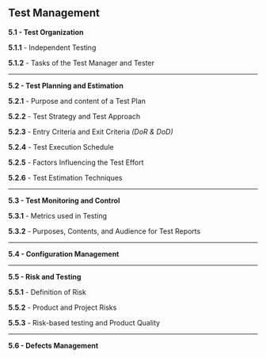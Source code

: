 ## Test Management

**5.1 - Test Organization**
    
**5.1.1** - Independent Testing

**5.1.2** - Tasks of the Test Manager and Tester

___
    
**5.2 - Test Planning and Estimation**

**5.2.1** - Purpose and content of a Test Plan

**5.2.2** - Test Strategy and Test Approach

**5.2.3** - Entry Criteria and Exit Criteria *(DoR & DoD)*

**5.2.4** - Test Execution Schedule

**5.2.5** - Factors Influencing the Test Effort

**5.2.6** - Test Estimation Techniques
___
**5.3 - Test Monitoring and Control**

**5.3.1** - Metrics used in Testing

**5.3.2** - Purposes, Contents, and Audience for Test Reports 
___
**5.4 - Configuration Management**
___
**5.5 - Risk and Testing**

**5.5.1** - Definition of Risk

**5.5.2** - Product and Project Risks

**5.5.3** - Risk-based testing and Product Quality

___
**5.6 - Defects Management**


